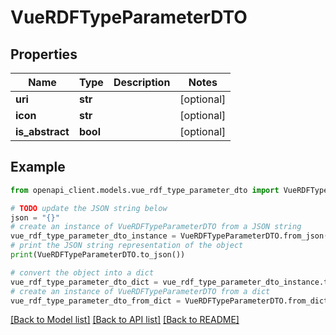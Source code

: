 # VueRDFTypeParameterDTO


## Properties

Name | Type | Description | Notes
------------ | ------------- | ------------- | -------------
**uri** | **str** |  | [optional] 
**icon** | **str** |  | [optional] 
**is_abstract** | **bool** |  | [optional] 

## Example

```python
from openapi_client.models.vue_rdf_type_parameter_dto import VueRDFTypeParameterDTO

# TODO update the JSON string below
json = "{}"
# create an instance of VueRDFTypeParameterDTO from a JSON string
vue_rdf_type_parameter_dto_instance = VueRDFTypeParameterDTO.from_json(json)
# print the JSON string representation of the object
print(VueRDFTypeParameterDTO.to_json())

# convert the object into a dict
vue_rdf_type_parameter_dto_dict = vue_rdf_type_parameter_dto_instance.to_dict()
# create an instance of VueRDFTypeParameterDTO from a dict
vue_rdf_type_parameter_dto_from_dict = VueRDFTypeParameterDTO.from_dict(vue_rdf_type_parameter_dto_dict)
```
[[Back to Model list]](../README.md#documentation-for-models) [[Back to API list]](../README.md#documentation-for-api-endpoints) [[Back to README]](../README.md)


